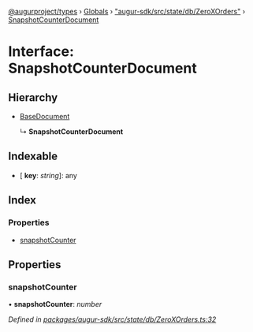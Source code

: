 [@augurproject/types](../README.md) › [Globals](../globals.md) › ["augur-sdk/src/state/db/ZeroXOrders"](../modules/_augur_sdk_src_state_db_zeroxorders_.md) › [SnapshotCounterDocument](_augur_sdk_src_state_db_zeroxorders_.snapshotcounterdocument.md)

# Interface: SnapshotCounterDocument

## Hierarchy

* [BaseDocument](_augur_sdk_src_state_db_abstracttable_.basedocument.md)

  ↳ **SnapshotCounterDocument**

## Indexable

* \[ **key**: *string*\]: any

## Index

### Properties

* [snapshotCounter](_augur_sdk_src_state_db_zeroxorders_.snapshotcounterdocument.md#snapshotcounter)

## Properties

###  snapshotCounter

• **snapshotCounter**: *number*

*Defined in [packages/augur-sdk/src/state/db/ZeroXOrders.ts:32](https://github.com/AugurProject/augur/blob/88b6e76efb/packages/augur-sdk/src/state/db/ZeroXOrders.ts#L32)*
